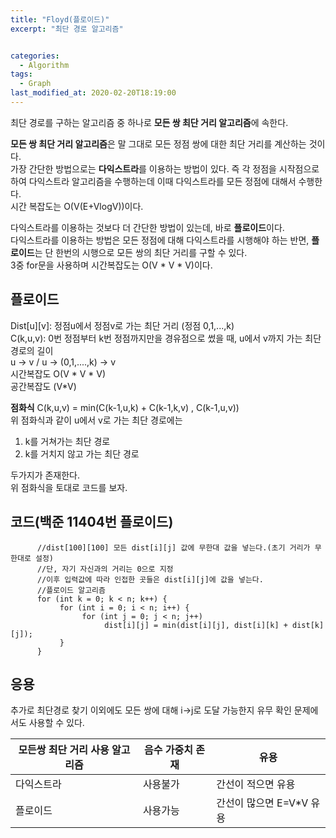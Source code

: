 ```yaml
---
title: "Floyd(플로이드)"
excerpt: "최단 경로 알고리즘"


categories:
  - Algorithm
tags:
  - Graph
last_modified_at: 2020-02-20T18:19:00
---
```

최단 경로를 구하는 알고리즘 중 하나로 **모든 쌍 최단 거리 알고리즘**에 속한다.  


**모든 쌍 최단 거리 알고리즘**은 말 그대로 모든 정점 쌍에 대한 최단 거리를 계산하는 것이다.  
가장 간단한 방법으로는 **다익스트라**를 이용하는 방법이 있다. 즉 각 정점을 시작점으로 하여 다익스트라 알고리즘을 수행하는데 이때 다익스트라를 모든 정점에 대해서 수행한다.  
시간 복잡도는 O(V(E+VlogV))이다.  


다익스트라를 이용하는 것보다 더 간단한 방법이 있는데, 바로 **플로이드**이다.  
다익스트라를 이용하는 방법은 모든 정점에 대해 다익스트라를 시행해야 하는 반면, **플로이드**는 단 한번의 시행으로 모든 쌍의 최단 거리를 구할 수 있다.  
3중 for문을 사용하며 시간복잡도는 O(V * V * V)이다.  


플로이드  
------------  
Dist[u][v]: 정점u에서 정점v로 가는 최단 거리 (정점 0,1,...,k)  
C(k,u,v): 0번 정점부터 k번 정점까지만을 경유점으로 썼을 때, u에서 v까지 가는 최단 경로의 길이  
	u -> v / u -> (0,1,....,k) -> v  
시간복잡도 O(V * V * V)  
공간복잡도 (V*V)  


**점화식**
C(k,u,v) = min(C(k-1,u,k) + C(k-1,k,v) , C(k-1,u,v))  
위 점화식과 같이 u에서 v로 가는 최단 경로에는  

1. k를 거쳐가는 최단 경로
2. k를 거치지 않고 가는 최단 경로  

두가지가 존재한다.  
위 점화식을 토대로 코드를 보자.  

코드(백준 11404번 플로이드)  
------------  

		  //dist[100][100] 모든 dist[i][j] 값에 무한대 값을 넣는다.(초기 거리가 무한대로 설정)
		  //단, 자기 자신과의 거리는 0으로 지정  
		  //이후 입력값에 따라 인접한 곳들은 dist[i][j]에 값을 넣는다.
		  //플로이드 알고리즘
		  for (int k = 0; k < n; k++) {
		       for (int i = 0; i < n; i++) {
		            for (int j = 0; j < n; j++)
		                 dist[i][j] = min(dist[i][j], dist[i][k] + dist[k][j]);
		       }
		  }

응용  
-----------
추가로 최단경로 찾기 이외에도 모든 쌍에 대해 i->j로 도달 가능한지 유무 확인 문제에서도 사용할 수 있다.  

|모든쌍 최단 거리 사용 알고리즘|음수 가중치 존재|유용|
|----|-----|----|
|다익스트라|사용불가|간선이 적으면 유용|
|플로이드|사용가능|간선이 많으면 E=V*V 유용|
